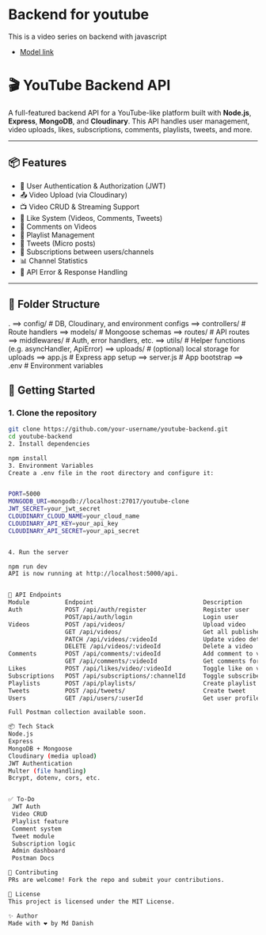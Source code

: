 # Backend for youtube 

This is a video series on backend with javascript

 - [Model link](https://app.eraser.io/workspace/YtPqZ1VogxGy1jzIDkzj)

 # 🎬 YouTube Backend API

A full-featured backend API for a YouTube-like platform built with **Node.js**, **Express**, **MongoDB**, and **Cloudinary**. This API handles user management, video uploads, likes, subscriptions, comments, playlists, tweets, and more.

---

## 📦 Features

- 🔐 User Authentication & Authorization (JWT)
- 📤 Video Upload (via Cloudinary)
- 📺 Video CRUD & Streaming Support
- 🧡 Like System (Videos, Comments, Tweets)
- 💬 Comments on Videos
- 📃 Playlist Management
- 📣 Tweets (Micro posts)
- 🔁 Subscriptions between users/channels
- 📊 Channel Statistics
- 🧪 API Error & Response Handling

---

## 📁 Folder Structure

.
==> config/ # DB, Cloudinary, and environment configs
==> controllers/ # Route handlers
==> models/ # Mongoose schemas
==> routes/ # API routes
==> middlewares/ # Auth, error handlers, etc.
==> utils/ # Helper functions (e.g. asyncHandler, ApiError)
==> uploads/ # (optional) local storage for uploads
==> app.js # Express app setup
==> server.js # App bootstrap
==> .env # Environment variables



## 🚀 Getting Started

### 1. Clone the repository

```bash
git clone https://github.com/your-username/youtube-backend.git
cd youtube-backend
2. Install dependencies

npm install
3. Environment Variables
Create a .env file in the root directory and configure it:


PORT=5000
MONGODB_URI=mongodb://localhost:27017/youtube-clone
JWT_SECRET=your_jwt_secret
CLOUDINARY_CLOUD_NAME=your_cloud_name
CLOUDINARY_API_KEY=your_api_key
CLOUDINARY_API_SECRET=your_api_secret


4. Run the server

npm run dev
API is now running at http://localhost:5000/api.


📡 API Endpoints
Module	        Endpoint	                           Description
Auth	        POST /api/auth/register	               Register user
                POST/api/auth/login	                   Login user
Videos	        POST /api/videos/	                   Upload video
                GET /api/videos/	                   Get all published videos
                PATCH /api/videos/:videoId	           Update video details
                DELETE /api/videos/:videoId	           Delete a video
Comments	    POST /api/comments/:videoId	           Add comment to video
                GET /api/comments/:videoId	           Get comments for video
Likes	        POST /api/likes/video/:videoId	       Toggle like on video
Subscriptions	POST /api/subscriptions/:channelId	   Toggle subscribe
Playlists	    POST /api/playlists/	               Create playlist
Tweets	        POST /api/tweets/	                   Create tweet
Users	        GET /api/users/:userId	               Get user profile

Full Postman collection available soon.

📦 Tech Stack
Node.js
Express
MongoDB + Mongoose
Cloudinary (media upload)
JWT Authentication
Multer (file handling)
Bcrypt, dotenv, cors, etc.


✅ To-Do
 JWT Auth
 Video CRUD
 Playlist feature
 Comment system
 Tweet module
 Subscription logic
 Admin dashboard
 Postman Docs

🤝 Contributing
PRs are welcome! Fork the repo and submit your contributions.

📝 License
This project is licensed under the MIT License.

✨ Author
Made with ❤️ by Md Danish
